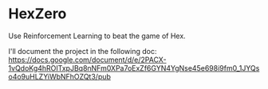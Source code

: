 # HexZero
Use Reinforcement Learning to beat the game of Hex.

I'll document the project in the following doc:
https://docs.google.com/document/d/e/2PACX-1vQdoKg4hROITxpJBq8nNFm0XPa7oExZf6GYN4YgNse45e698i9fm0_1JYQso4o9uHLZYiWbNFhOZQt3/pub
